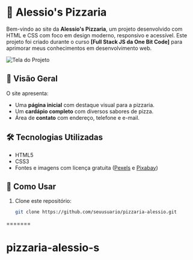 # 🍕 Alessio's Pizzaria

Bem-vindo ao site da **Alessio's Pizzaria**, um projeto desenvolvido com HTML e CSS com foco em design moderno, responsivo e acessível. Este projeto foi criado durante o curso **[Full Stack JS da One Bit Code]** para aprimorar meus conhecimentos em desenvolvimento web.

![Tela do Projeto](img/img-reaadme.png)

## 📸 Visão Geral

O site apresenta:

- Uma **página inicial** com destaque visual para a pizzaria.
- Um **cardápio completo** com diversos sabores de pizza.
- Área de **contato** com endereço, telefone e e-mail.

## 🛠️ Tecnologias Utilizadas

- HTML5  
- CSS3  
- Fontes e imagens com licença gratuita ([Pexels](https://www.pexels.com) e [Pixabay](https://pixabay.com))

## 🔧 Como Usar

1. Clone este repositório:
   ```bash
   git clone https://github.com/seuusuario/pizzaria-alessio.git
=======
# pizzaria-alessio-s

